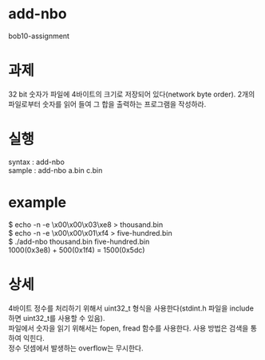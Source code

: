 # add-nbo
bob10-assignment

# 과제
32 bit 숫자가 파일에 4바이트의 크기로 저장되어 있다(network byte order). 2개의 파일로부터 숫자를 읽어 들여 그 합을 출력하는 프로그램을 작성하라.

# 실행
syntax : add-nbo <file1> <file2> <br>
sample : add-nbo a.bin c.bin

# example
$ echo -n -e \\x00\\x00\\x03\\xe8 > thousand.bin <br>
$ echo -n -e \\x00\\x00\\x01\\xf4 > five-hundred.bin <br>
$ ./add-nbo thousand.bin five-hundred.bin <br>
1000(0x3e8) + 500(0x1f4) = 1500(0x5dc) 

# 상세
4바이트 정수를 처리하기 위해서 uint32_t 형식을 사용한다(stdint.h 파일을 include하면 uint32_t를 사용할 수 있음). <br>
파일에서 숫자을 읽기 위해서는 fopen, fread 함수를 사용한다. 사용 방법은 검색을 통하여 익힌다. <br>
정수 덧셈에서 발생하는 overflow는 무시한다.
